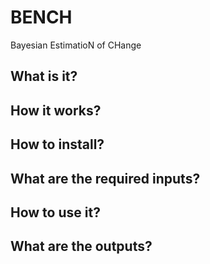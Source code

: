 # BENCH
Bayesian EstimatioN of CHange
## What is it?

## How it works?


## How to install?

## What are the required inputs?

## How to use it?

## What are the outputs?

